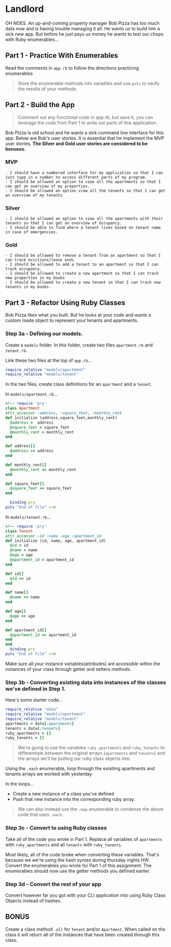 # Landlord

OH NOES. An up-and-coming property manager Bob Pizza has too much data now and is having trouble managing it all. He wants us to build him a sick new app. But before he just pays us money he wants to test our chops with Ruby enumerables...

## Part 1 - Practice With Enumerables

Read the comments in `app.rb` to follow the directions practicing enumerables

> Store the enumerable methods into variables and use `puts` to verify the results of your methods.

## Part 2 - Build the App

> Comment out any functional code in app.rb, but save it, you can leverage the code from Part 1 to write out parts of this application.

Bob Pizza is old school and he wants a sick command line interface for this app. Below are Bob's user stories. It is essential that he implement the MVP user stories. **The Silver and Gold user stories are considered to be bonuses.**

### MVP
```
- I should have a numbered interface for my application so that I can just type in a number to access different parts of my program.
- I should be allowed an option to view all the apartments so that I can get an overview of my properties.
- I should be allowed an option view all the tenants so that I can get an overview of my tenants
```
<!-- 
puts "Property Overview!"
	    ruby_apartments.each do |apartment|
	      puts apartment.address
	    end
puts "Tenant Overview!"
	    ruby_tenants.each do |tenant|
	      puts tenant.name
		end	 	
 -->

### Silver
```
- I should be allowed an option to view all the apartments with their tenants so that I can get an overview of Occupancy.
- I should be able to find where a tenant lives based on tenant name in case of emergencies.
```

### Gold
```
- I should be allowed to remove a tenant from an apartment so that I can track evictions/lease ends
- I should be allowed to add a tenant to an apartment so that I can track occupancy.
- I should be allowed to create a new apartment so that I can track new properties in my books
- I should be allowed to create a new tenant so that I can track new tenants in my books.
```

## Part 3 -  Refactor Using Ruby Classes

Bob Pizza likes what you built. But he looks at your code and wants a custom made object to represent your tenants and apartments.

### Step 3a - Defining our models.
Create a `models` folder. In this folder, create two files `apartment.rb` and `tenant.rb`.

Link these two files at the top of `app.rb`...

```ruby
require_relative "models/apartment"
require_relative "models/tenant"
```

In the two files, create class definitions for an `apartment` and a `tenant`.

In `models/apartment.rb`...

```ruby
<!-- require 'pry'
class Apartment
attr_accessor :address, :square_feet, :monthly_rent
def initialize (address,square_feet,monthly_rent)
  @address =  address 
  @square_feet = square_feet  
  @monthly_rent = monthly_rent
end

def address[]
  @address << address
end

def monthly_rent[]
  @monthly_rent << monthly_rent
end

def square_feet[] 
  @square_feet << square_feet
end

  binding.pry
puts "End of file" -->
```

In `models/tenant.rb`...

```ruby
<!-- require 'pry'
class Tenant
attr_accessor :id :name :age :apartment_id 
def initialize (id, name, age, apartment_id)
  @id = id 
  @name = name  
  @age = age
  @apartment_id = apartment_id
end

def id[]
  @id << id
end

def name[]
  @name << name
end

def age[]
  @age << age
end

def apartment_id[]
  @apartment_id << apartment_id
end
end
  binding.pry
puts "End of file" --> 
```

Make sure all your instance variables(attributes) are accessible within the instances of your class through getter and setters methods.

### Step 3b - Converting existing data into instances of the classes we've defined in Step 1.

Here's some starter code...

```ruby
require_relative "data"
require_relative "models/apartment"
require_relative "models/tenant"
apartments = data[:apartments]
tenants = data[:tenants]
ruby_apartments = []
ruby_tenants = []
```

> We're going to use the variables `ruby_apartments` and `ruby_tenants` to differentiate between the original arrays (`apartments` and `tenants`) and the arrays we'll be putting our ruby class objects into.

Using the `.each` enumerable, loop through the exisiting apartments and tenants arrays we worked with yesterday.

In the loops...
- Create a new instance of a class you've defined
- Push that new instance into the corresponding ruby array.

> We can also instead use the `.map` enumerable to condense the above code that uses `.each`.

### Step 3c - Convert to using Ruby classes

Take all of the code you wrote in Part 1. Replace all variables of `apartments` with `ruby_apartments` and all `tenants` with `ruby_tenants`.

Most likely, all of the code broke when converting these variables. That's because we we're using the hash syntax during thursday nights HW. Convert the enumerables you wrote for Part 1 of this assignment. The enumerables should now use the getter methods you defined earlier.

### Step 3d - Convert the rest of your app

Convert however far you got with your CLI application into using Ruby Class Objects instead of hashes.

## BONUS

Create a class method `.all` for `Tenant` and/or `Apartment`. When called on the class it will return all of the instances that have been created through this class.
